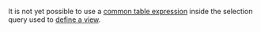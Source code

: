 It is not yet possible to use a [common table expression](common-table-expressions.html) inside the selection query used to [define a view](create-view.html).
